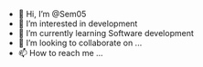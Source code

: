 - 👋 Hi, I’m @Sem05
- 👀 I’m interested in development
- 🌱 I’m currently learning Software development
- 💞️ I’m looking to collaborate on ...
- 📫 How to reach me ...

<!---
Sem05/Sem05 is a ✨ special ✨ repository because its `README.md` (this file) appears on your GitHub profile.
You can click the Preview link to take a look at your changes.
--->
